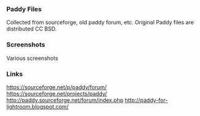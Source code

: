 ### Paddy Files

Collected from sourceforge, old paddy forum, etc. Original Paddy files are distributed CC BSD.

### Screenshots

Various screenshots

### Links

https://sourceforge.net/p/paddy/forum/
https://sourceforge.net/projects/paddy/
http://paddy.sourceforge.net/forum/index.php
http://paddy-for-lightroom.blogspot.com/
